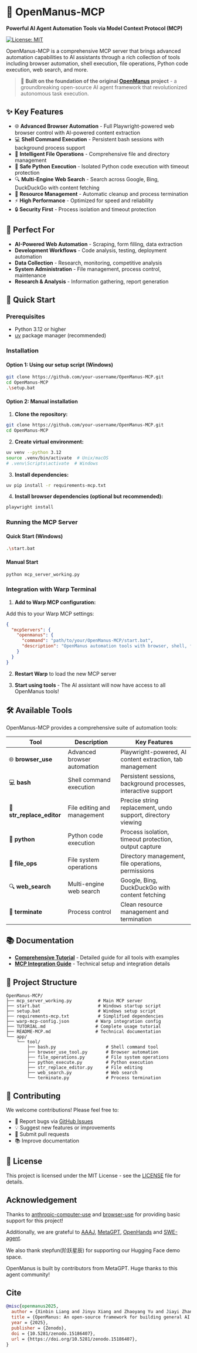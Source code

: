 # 🚀 OpenManus-MCP

**Powerful AI Agent Automation Tools via Model Context Protocol (MCP)**

[![License: MIT](https://img.shields.io/badge/License-MIT-yellow.svg)](https://opensource.org/licenses/MIT)

OpenManus-MCP is a comprehensive MCP server that brings advanced automation capabilities to AI assistants through a rich collection of tools including browser automation, shell execution, file operations, Python code execution, web search, and more.

> 🌟 **Built on the foundation of the original [OpenManus](https://github.com/FoundationAgents/OpenManus) project** - a groundbreaking open-source AI agent framework that revolutionized autonomous task execution.

## ✨ Key Features

- 🌐 **Advanced Browser Automation** - Full Playwright-powered web browser control with AI-powered content extraction
- 💻 **Shell Command Execution** - Persistent bash sessions with background process support
- 📝 **Intelligent File Operations** - Comprehensive file and directory management
- 🐍 **Safe Python Execution** - Isolated Python code execution with timeout protection
- 🔍 **Multi-Engine Web Search** - Search across Google, Bing, DuckDuckGo with content fetching
- 🧹 **Resource Management** - Automatic cleanup and process termination
- ⚡ **High Performance** - Optimized for speed and reliability
- 🔒 **Security First** - Process isolation and timeout protection

## 🎯 Perfect For

- **AI-Powered Web Automation** - Scraping, form filling, data extraction
- **Development Workflows** - Code analysis, testing, deployment automation  
- **Data Collection** - Research, monitoring, competitive analysis
- **System Administration** - File management, process control, maintenance
- **Research & Analysis** - Information gathering, report generation

## 🚀 Quick Start

### Prerequisites

- Python 3.12 or higher
- [uv](https://docs.astral.sh/uv/) package manager (recommended)

### Installation

#### Option 1: Using our setup script (Windows)

```bash
git clone https://github.com/your-username/OpenManus-MCP.git
cd OpenManus-MCP
.\setup.bat
```

#### Option 2: Manual installation

1. **Clone the repository:**

```bash
git clone https://github.com/your-username/OpenManus-MCP.git
cd OpenManus-MCP
```

2. **Create virtual environment:**

```bash
uv venv --python 3.12
source .venv/bin/activate  # Unix/macOS
# .venv\Scripts\activate  # Windows
```

3. **Install dependencies:**

```bash
uv pip install -r requirements-mcp.txt
```

4. **Install browser dependencies (optional but recommended):**

```bash
playwright install
```

### Running the MCP Server

#### Quick Start (Windows)

```bash
.\start.bat
```

#### Manual Start

```bash
python mcp_server_working.py
```

### Integration with Warp Terminal

1. **Add to Warp MCP configuration:**

Add this to your Warp MCP settings:

```json
{
  "mcpServers": {
    "openmanus": {
      "command": "path/to/your/OpenManus-MCP/start.bat",
      "description": "OpenManus automation tools with browser, shell, file ops, Python execution, and web search"
    }
  }
}
```

2. **Restart Warp** to load the new MCP server

3. **Start using tools** - The AI assistant will now have access to all OpenManus tools!

## 🛠️ Available Tools

OpenManus-MCP provides a comprehensive suite of automation tools:

| Tool | Description | Key Features |
|------|-------------|-------------|
| 🌐 **browser_use** | Advanced browser automation | Playwright-powered, AI content extraction, tab management |
| 💻 **bash** | Shell command execution | Persistent sessions, background processes, interactive support |
| 📝 **str_replace_editor** | File editing and management | Precise string replacement, undo support, directory viewing |
| 🐍 **python** | Python code execution | Process isolation, timeout protection, output capture |
| 📁 **file_ops** | File system operations | Directory management, file operations, permissions |
| 🔍 **web_search** | Multi-engine web search | Google, Bing, DuckDuckGo with content fetching |
| 🛑 **terminate** | Process control | Clean resource management and termination |

## 📚 Documentation

- **[Comprehensive Tutorial](TUTORIAL.md)** - Detailed guide for all tools with examples
- **[MCP Integration Guide](README-MCP.md)** - Technical setup and integration details

## 📁 Project Structure

```
OpenManus-MCP/
├── mcp_server_working.py          # Main MCP server
├── start.bat                      # Windows startup script
├── setup.bat                      # Windows setup script 
├── requirements-mcp.txt           # Simplified dependencies
├── warp-mcp-config.json          # Warp integration config
├── TUTORIAL.md                   # Complete usage tutorial
├── README-MCP.md                 # Technical documentation
└── app/
    └── tool/
        ├── bash.py                   # Shell command tool
        ├── browser_use_tool.py       # Browser automation  
        ├── file_operations.py        # File system operations
        ├── python_execute.py         # Python execution
        ├── str_replace_editor.py     # File editing
        ├── web_search.py             # Web search
        └── terminate.py              # Process termination
```

## 🤝 Contributing

We welcome contributions! Please feel free to:

- 🐛 Report bugs via [GitHub Issues](../../issues)
- 💡 Suggest new features or improvements
- 🔧 Submit pull requests
- 📚 Improve documentation

## 📜 License

This project is licensed under the MIT License - see the [LICENSE](LICENSE) file for details.


## Acknowledgement

Thanks to [anthropic-computer-use](https://github.com/anthropics/anthropic-quickstarts/tree/main/computer-use-demo)
and [browser-use](https://github.com/browser-use/browser-use) for providing basic support for this project!

Additionally, we are grateful to [AAAJ](https://github.com/metauto-ai/agent-as-a-judge), [MetaGPT](https://github.com/geekan/MetaGPT), [OpenHands](https://github.com/All-Hands-AI/OpenHands) and [SWE-agent](https://github.com/SWE-agent/SWE-agent).

We also thank stepfun(阶跃星辰) for supporting our Hugging Face demo space.

OpenManus is built by contributors from MetaGPT. Huge thanks to this agent community!

## Cite
```bibtex
@misc{openmanus2025,
  author = {Xinbin Liang and Jinyu Xiang and Zhaoyang Yu and Jiayi Zhang and Sirui Hong and Sheng Fan and Xiao Tang},
  title = {OpenManus: An open-source framework for building general AI agents},
  year = {2025},
  publisher = {Zenodo},
  doi = {10.5281/zenodo.15186407},
  url = {https://doi.org/10.5281/zenodo.15186407},
}
```

